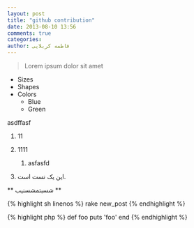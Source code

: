```yaml
---
layout: post
title: "github contribution"
date: 2013-08-10 13:56
comments: true
categories: 
author: فاطمه کربلایی
---
```


> Lorem ipsum
> dolor sit amet


* Sizes
* Shapes
* Colors
	* Blue
	* Green

asdffasf

1. 11
1. 1111
	1. asfasfd

1. این یک تست است.

** شسبتمشسنیب **

{% highlight sh linenos %}
rake new_post
{% endhighlight %}

{% highlight php %}
def foo
  puts 'foo'
end
{% endhighlight %}
